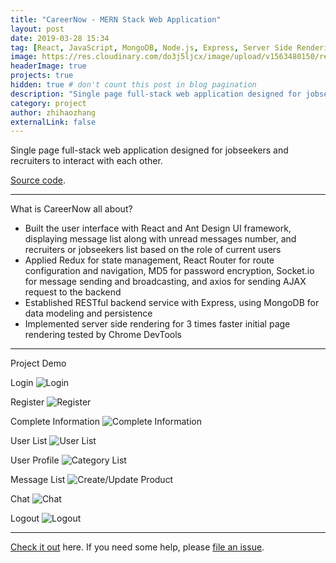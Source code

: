 ```yaml
---
title: "CareerNow - MERN Stack Web Application"
layout: post
date: 2019-03-28 15:34
tag: [React, JavaScript, MongoDB, Node.js, Express, Server Side Rendering]
image: https://res.cloudinary.com/do3j5ljcx/image/upload/v1563480150/react.jpg
headerImage: true
projects: true
hidden: true # don't count this post in blog pagination
description: "Single page full-stack web application designed for jobseekers and recruiters to interact with each other"
category: project
author: zhihaozhang
externalLink: false
---
```



Single page full-stack web application designed for jobseekers and recruiters to interact with each other.

[Source code](https://github.com/zhihaozhangim/CareerNow). 

---

What is CareerNow all about?

- Built the user interface with React and Ant Design UI framework, displaying message list along with unread messages number, and recruiters or jobseekers list based on the role of current users
- Applied Redux for state management, React Router for route configuration and navigation, MD5 for password encryption, Socket.io for message sending and broadcasting, and axios for sending AJAX request to the backend
- Established RESTful backend service with Express, using MongoDB for data modeling and persistence
- Implemented server side rendering for 3 times faster initial page rendering tested by Chrome DevTools

---

Project Demo

Login
![Login](https://res.cloudinary.com/do3j5ljcx/image/upload/v1563481684/Screen_Shot_2019-07-18_at_13.17.33.png)


Register
![Register](https://res.cloudinary.com/do3j5ljcx/image/upload/v1563481776/Screen_Shot_2019-07-18_at_13.12.23.png)


Complete Information
![Complete Information](https://res.cloudinary.com/do3j5ljcx/image/upload/v1563481685/Screen_Shot_2019-07-18_at_13.20.17.png)


User List
![User List](https://res.cloudinary.com/do3j5ljcx/image/upload/v1563481684/Screen_Shot_2019-07-18_at_13.20.53.png)


User Profile
![Category List](https://res.cloudinary.com/do3j5ljcx/image/upload/v1563481685/Screen_Shot_2019-07-18_at_13.21.05.png)


Message List
![Create/Update Product](https://res.cloudinary.com/do3j5ljcx/image/upload/v1563481684/Screen_Shot_2019-07-18_at_13.26.02.png)


Chat
![Chat](https://res.cloudinary.com/do3j5ljcx/image/upload/v1563481685/Screen_Shot_2019-07-18_at_13.26.16.png)


Logout
![Logout](https://res.cloudinary.com/do3j5ljcx/image/upload/v1563481685/Screen_Shot_2019-07-18_at_13.26.25.png)


---

[Check it out](https://github.com/zhihaozhangim/CareerNow) here.
If you need some help, please [file an issue](https://github.com/zhihaozhangim/CareerNow/issues).
